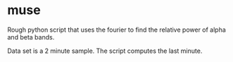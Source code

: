 # muse

Rough python script that uses the fourier to find the relative power of alpha and beta bands.

Data set is a 2 minute sample. The script computes the last minute.
